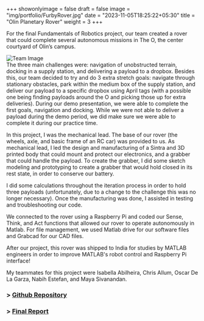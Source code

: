 +++
showonlyimage = false
draft = false
image = "img/portfolio/FurbyRover.jpg"
date = "2023-11-05T18:25:22+05:30"
title = "Olin Planetary Rover"
weight = 3
+++

For the final Fundamentals of Robotics project, our team created a rover that could complete several autonomous missions in The O, the center courtyard of Olin’s campus.
<!--more-->
![Team Image][1]  
The three main challenges were: navigation of unobstructed terrain, docking in a supply station, and delivering a payload to a dropbox.
Besides this, our team decided to try and do 3 extra stretch goals: navigate through stationary obstacles, park within the medium box of the supply station, and deliver our payload to a specific dropbox using April tags (with a possible one being finding payloads around the O and picking those up for extra deliveries).
During our demo presentation, we were able to complete the first goals, navigation and docking. While we were not able to deliver a payload during the demo period, we did make sure we were able to complete it during our practice time.

In this project, I was the mechanical lead. The base of our rover (the wheels, axle, and basic frame of an RC car) was provided to us. As mechanical lead, I led the design and manufacturing of a Sintra and 3D printed body that could mount and protect our electronics, and a grabber that could handle the payload. To create the grabber, I did some sketch modeling and prototyping to create a grabber that would hold closed in its rest state, in order to conserve our battery.

I did some calculations throughout the iteration process in order to hold three payloads (unfortunately, due to a change to the challenge this was no longer necessary). Once the manufacturing was done, I assisted in testing and troubleshooting our code.

We connected to the rover using a Raspberry Pi and coded our Sense, Think, and Act functions that allowed our rover to operate autonomously in Matlab. For file management, we used Matlab drive for our software files and Grabcad for our CAD files.

After our project, this rover was shipped to India for studies by MATLAB engineers in order to improve MATLAB's robot control and Raspberry Pi interface!

My teammates for this project were Isabella Abilheira, Chris Allum, Oscar De La Garza, Nabih Estefan, and Maya Sivanandan.

### > [Github Repository](https://github.com/oliviajobradley/OlinRover)  
### > [Final Report](https://drive.google.com/file/d/1MHURrN24GOxS14rsIptVzgXu4M-QutD8/view?usp=sharing)

[1]: /img/portfolio/roverteam.jpg